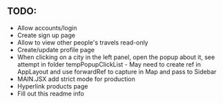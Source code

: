 ## TODO:

- Allow accounts/login
- Create sign up page
- Allow to view other people's travels read-only
- Create/update profile page
- When clicking on a city in the left panel, open the popup about it, see attempt in folder tempPopupClickList - May need to create ref in AppLayout and use forwardRef to capture in Map and pass to Sidebar
- MAIN.JSX add strict mode for production
- Hyperlink products page
- Fill out this readme info
